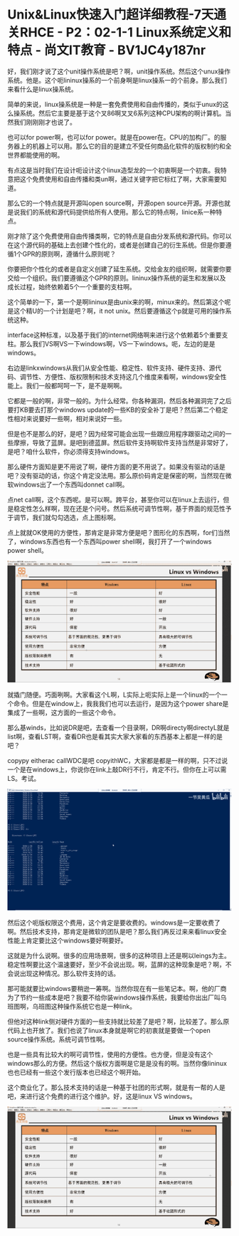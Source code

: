 # Unix&Linux快速入门超详细教程-7天通关RHCE - P2：02-1-1 Linux系统定义和特点 - 尚文IT教育 - BV1JC4y187nr

好，我们刚才说了这个unit操作系统是吧？啊，unit操作系统。然后这个unux操作系统。他是。这个呃lininux操系的一个前身啊是linux操系一的个前身。那么我们来看什么是linux操系统。

简单的来说，linux操系统是一种是一套免费使用和自由传播的，类似于unux的这么操系统。然后它主要是基于这个叉86啊叉叉6系列这种CPU架构的啊计算机。当然我们刚刚刚才也说了。

也可以for power啊，也可以for power。就是在power在。CPU的加构厂。的服务器上的机器上可以用。那么它的目的是建立不受任何商品化软件的版权制约和全世界都能使用的啊。

有点这是当时我们在设计呃设计这个linux造型龙的一个初衷啊是一个初衷。我特意把这个免费使用和自由传播和类un啊，通过关键字把它标红了啊，大家需要知道。

那么它的一个特点就是开源叫open source啊，开源open source开源。开源也就是说我们的系统和源代码提供给所有人使用。那么它的特点啊，linice系一种特点。

刚才除了这个免费使用自由传播类啊，它的特点是自由分发系统和源代码。你可以在这个源代码的基础上去创建个性化的，或者是创建自己的衍生系统。但是你要遵循1个GPR的原则啊，遵循什么原则呢？

你要把你个性化的或者是自定义创建了延生系统。交给金友的组织啊，就需要你要交给一个组织。我们要遵循这个GPR的原则。lininux操作系统的诞生和发展以及成长过程，始终依赖着5个一个重要的支柱啊。

这个简单的一下，第一个是啊lininux是由unix来的啊，minux来的。然后第这个呢是这个精U的一个计划是吧？啊，it not unix。然后要遵循这个p就是可用的操作系统这种。

interface这种标准，以及基于我们的internet网络啊来进行这个依赖着5个重要支柱。那么我们VS啊VS一下windows啊，VS一下windows。呃，左边的是是windows。

右边是linkxwindows从我们从安全性能、稳定性、软件支持、硬件支持、源代码、调节性、方便性、版权限制和技术支持这几个维度来看啊，windows安全性能上。我们一般都呵呵一下，是不是啊啊。

它都是一般的啊，非常一般的。为什么经常。你各种漏洞，然后各种漏洞完了之后要打KB要去打那个windows update的一些KB的安全补丁是吧？然后第二个稳定性相对来说要好一些啊，相对来说好一些。

但是也不是那么的好，是吧？因为经常可能会出现一些跟应用程序跟驱动之间的一些摩擦，导致了蓝屏。是吧到德蓝屏。然后软件支持啊软件支持当然是非常好了，是吧？咱什么软件，你必须得支持windows。

那么硬件方面知是更不用说了啊，硬件方面的更不用说了。如果没有驱动的话是吧？没有驱动的话，你这个肯定没法用。那么原价码肯定是保密的啊，当然现在微软windows出了一个东西叫donnet call啊。

点net call啊，这个东西呢。是可以啊。跨平台，甚至你可以在linux上去运行，但是稳定性怎么样啊，现在还是个问号。然后系统可调节性啊，基于界面的规范性予于调节，我们就勾勾选选，点上图标啊。

点上就就OK使用的方便性，那肯定是非常方便是吧？图形化的东西啊，for们当然了，windows东西也有一个东西叫power shell啊，我打开了一个windows power shell。



![](img/cafe71036b4731f21fd771a97b2a5686_1.png)

就撬门随便。巧面咧啊。大家看这个L啊，L实际上呃实际上是一个linux的一个一个命令。但是在window上，我我我们也可以去运行，是因为这个power share是集成了一些啊，这方面的一些这个命令。

那么基winds，比如说DR是吧，去查看一个目录啊，DR啊directy啊directyL就是list啊，查看LST啊，查看DR也是看其实大家大家看的东西基本上都是一样的是吧？

 copypy eitherac callWDC是吧 copyithWC，大家都是都是一样的啊，只不过说一个是在windows上，你说你在link上敲DR行不行，肯定不行。但你在上可以需LS。考试。



![](img/cafe71036b4731f21fd771a97b2a5686_3.png)

然后这个呃版权限这个费用，这个肯定是要收费的。windows是一定要收费了啊。然后技术支持，那肯定是微软的团队是吧？那么我们再反过来来看linux安全性能上肯定要比这个windows要好啊要好。

这就是为什么说啊。很多的应用场景啊，很多的这种项目上还是啊以leings为主。稳定性啊要比这个温速要好，至少不会说出现。啊，蓝屏的这种现象是吧？啊，不会说出现这种情况。那么软件支持的话。

那可能就要比windows要稍逊一筹啊。当然你现在有一些笔记本。啊，他的厂商为了节约一些成本是吧？我要不给你装windows操作系统，我要给你出出厂叫乌班图啊，乌班图这种操作系统它也是一种link。

但他对这种link侧对硬件方面的一些支持就比较差了是吧？啊，比较差了。那么原代码上也开放了。我们也说了linux本身就是啊它的初衷就是要做一个open source操作系统。系统可调节性啊。

也是一些具有比较大的啊可调节性，使用的方便性。也方便，但是没有这个windows那么的方便。然后这个版权方面啊是它是是没有的啊。当然你像lininux也也已经有一些这个发行版本也已经这个啊开始。

这个商业化了。那么技术支持的话是一种基于社团的形式啊，就是有一帮的人是吧，来进行这个免费的进行这个维护。好，这是linux VS windows。



![](img/cafe71036b4731f21fd771a97b2a5686_5.png)